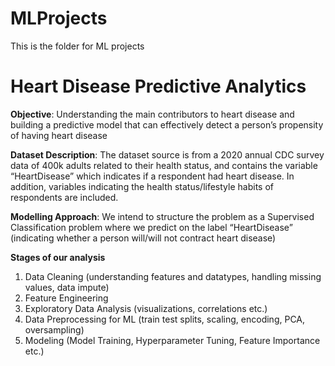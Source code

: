 # MLProjects
This is the folder for ML projects
# **Heart Disease Predictive Analytics**
**Objective**: Understanding the main contributors to heart disease and building a predictive model that can effectively detect a person’s propensity of having heart disease

**Dataset Description**: The dataset source is from a 2020 annual CDC survey data of 400k adults related to their health status, and contains the variable “HeartDisease” which indicates if a respondent had heart disease. In addition, variables indicating the health status/lifestyle habits of respondents are included.

**Modelling Approach**: We intend to structure the problem as a Supervised Classification problem where we predict on the label “HeartDisease” (indicating whether a person will/will not contract heart disease)

**Stages of our analysis**
1. Data Cleaning (understanding features and datatypes, handling missing values, data impute)
2. Feature Engineering
3. Exploratory Data Analysis (visualizations, correlations etc.)
4. Data Preprocessing for ML (train test splits, scaling, encoding, PCA, oversampling)
5. Modeling (Model Training, Hyperparameter Tuning, Feature Importance etc.)
